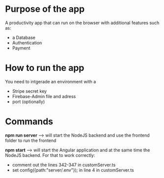 # Purpose of the app
A productivity app that can run on the browser with additional features such as:
- a Database
- Authentication
- Payment

# How to run the app
You need to intgerade an environment with a
- Stripe secret key
- Firebase-Admin file and adress
- port (optionally)

# Commands
**npm run server** --> will start the NodeJS backend and use the frontend folder to run the frontend 

**npm start** --> will start the Angular application and at the same time the NodeJS backend.
For that to work correctly:
- comment out the lines 342-347 in customServer.ts
- set config({path:"server/.env"}); in line 4 in customServer.ts

